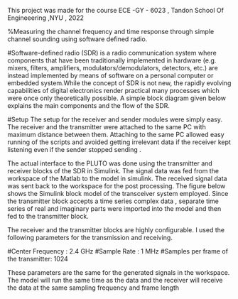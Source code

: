 This project was made for the course ECE -GY - 6023 , Tandon School Of Engineeering ,NYU , 2022

%Measuring the channel frequency and time
response through simple channel sounding using
software defined radio.

#Software-defined radio (SDR) is a radio communication system where components that
have been traditionally implemented in hardware (e.g. mixers, filters, amplifiers,
modulators/demodulators, detectors, etc.) are instead implemented by means of
software on a personal computer or embedded system.While the concept of SDR is not
new, the rapidly evolving capabilities of digital electronics render practical many
processes which were once only theoretically possible.
A simple block diagram given below explains the main components and the flow of the
SDR.


#Setup
The setup for the receiver and sender modules were simply easy. The receiver and the
transmitter were attached to the same PC with maximum distance between them.
Attaching to the same PC allowed easy running of the scripts and avoided getting
irrelevant data if the receiver kept listening even if the sender stopped sending .


The actual interface to the PLUTO was done using the transmitter and receiver blocks
of the SDR in Simulink. The signal data was fed from the workspace of the Matlab to the
model in simulink. The received signal data was sent back to the workspace for the post
processing.
The figure below shows the Simulink block model of the transceiver system employed.
Since the transmitter block accepts a time series complex data , separate time series of
real and imaginary parts were imported into the model and then fed to the transmitter
block.

The receiver and the transmitter blocks are highly configurable. I used the following
parameters for the transmission and receiving.

#Center Frequency : 2.4 GHz
#Sample Rate : 1 MHz
#Samples per frame of the transmitter: 1024

These parameters are the same for the generated signals in the workspace. The model
will run the same time as the data and the receiver will receive the data at the same
sampling frequency and frame length

